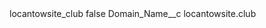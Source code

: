 <?xml version="1.0" encoding="UTF-8"?>
<CustomMetadata xmlns="http://soap.sforce.com/2006/04/metadata" xmlns:xsi="http://www.w3.org/2001/XMLSchema-instance" xmlns:xsd="http://www.w3.org/2001/XMLSchema">
    <label>locantowsite_club</label>
    <protected>false</protected>
    <values>
        <field>Domain_Name__c</field>
        <value xsi:type="xsd:string">locantowsite.club</value>
    </values>
</CustomMetadata>
